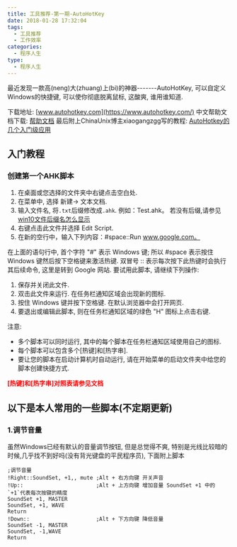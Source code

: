 ```yaml
---
title: 工具推荐-第一期-AutoHotKey
date: 2018-01-28 17:32:04
tags:
  - 工具推荐
  - 工作效率
categories:
  - 程序人生
type:
  - 程序人生
---
```

最近发现一款高(neng)大(zhuang)上(bi)的神器-------AutoHotKey, 可以自定义Windows的快捷键, 可以使你彻底脱离鼠标, 这酸爽, 谁用谁知道.

下载地址: [www.autohotkey.com](https://www.autohotkey.com/)
中文帮助文档下载: [帮助文档](https://waver.me/Resource/Files/AutoHotkey.chm)
最后附上ChinaUnix博主xiaogangzgg写的教程: [AutoHotkey的几个入门级应用](http://blog.chinaunix.net/uid-26811377-id-3166486.html)

## 入门教程

### 创建第一个AHK脚本
1. 在桌面或您选择的文件夹中右键点击空白处.
2. 在菜单中, 选择 新建-> 文本文档.
3. 输入文件名, 将`.txt`后缀修改成`.ahk`. 例如：Test.ahk。
    若没有后缀,请参见[win10文件后缀名怎么显示](https://jingyan.baidu.com/article/ff42efa920b7f3c19e220283.html)
4. 右键点击此文件并选择 Edit Script.
6. 在新的空行中，输入下列内容：#space::Run www.google.com。

在上面的语句行中, 首个字符 "#" 表示 Windows 键; 所以 #space 表示按住 Windows 键然后按下空格键来激活热键. 双冒号 :: 表示每次按下此热键时会执行其后续命令, 这里是转到 Google 网站. 要试用此脚本, 请继续下列操作:
1. 保存并关闭此文件.
2. 双击此文件来运行. 在任务栏通知区域会出现新的图标.
3. 按住 Windows 键并按下空格键. 在默认浏览器中会打开网页.
4. 要退出或编辑此脚本, 则在任务栏通知区域的绿色 "H" 图标上点击右键.

注意:
- 多个脚本可以同时运行, 其中的每个脚本在任务栏通知区域使用自己的图标.
- 每个脚本可以包含多个[热键]和[热字串].
- 要让您的脚本在启动计算机时自动运行, 请在开始菜单的启动文件夹中给您的脚本创建快捷方式.

<font color='red'>**[热键]和[热字串]对照表请参见文档**</font>

## 以下是本人常用的一些脚本(不定期更新)
### 1.调节音量
虽然Windows已经有默认的音量调节按钮, 但是总觉得不爽, 特别是光线比较暗的时候,几乎找不到好吗(没有背光键盘的平民程序员), 下面附上脚本
```
;调节音量
!Right::SoundSet, +1,, mute ;Alt + 右方向键 开关声音
!Up::                       ;Alt + 上方向键 增加音量 SoundSet +1 中的 `+1`代表每次按键的精度
SoundSet +1, MASTER
SoundSet, +1, WAVE
Return
!Down::                     ;Alt + 下方向键 降低音量
SoundSet -1, MASTER
SoundSet, -1,WAVE
Return
```

